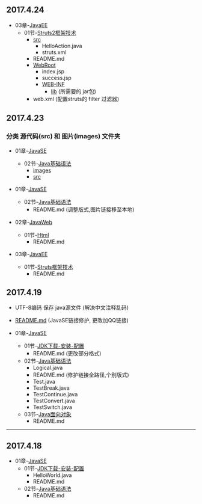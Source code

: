## 2017.4.24

- 03章-[JavaEE](/03章-JavaEE)
  - 01节-[Struts2框架技术](/03章-JavaEE/01节-Struts2框架技术)
    - [src](/03章-JavaEE/01节-Struts2框架技术/src)
      - HelloAction.java
      - struts.xml
    - README.md
    - [WebRoot](/03章-JavaEE/01节-Struts2框架技术/WebRoot)
      - index.jsp
      - success.jsp
      - [WEB-INF](/03章-JavaEE/01节-Struts2框架技术/WebRoot/WEB-INF)
        - [lib](/03章-JavaEE/01节-Struts2框架技术/WebRoot/WEB-INF/lib) (所需要的 jar包)
	- web.xml (配置struts的 filter 过滤器)

## 2017.4.23

### 分类 源代码(src) 和 图片(images) 文件夹
- 01章-[JavaSE](/01章-JavaSE)
  - 02节-[Java基础语法](/01章-JavaSE/02节-Java基础语法)
    - [images](/01章-JavaSE/02节-Java基础语法/images)
    - [src](/01章-JavaSE/02节-Java基础语法/src)

- 01章-[JavaSE](/01章-JavaSE)
  - 02节-[Java基础语法](/01章-JavaSE/02节-Java基础语法)
    - README.md (调整版式,图片链接移至本地)

- 02章-[JavaWeb](/02章-JavaWeb)
  - 01节-[Html](/02章-JavaWeb/01节-Html)
    - README.md

- 03章-[JavaEE](/03章-JavaEE)
  - 01节-[Struts框架技术](/03章-JavaEE/01节-Struts框架技术)
    - README.md

## 2017.4.19

- UTF-8编码 保存 java源文件 (解决中文注释乱码)
- [README.md](/README.md) (JavaSE链接修护, 更改加QQ链接)

- 01章-[JavaSE](/01章-JavaSE)
	- 01节-[JDK下载-安装-配置](/01章-JavaSE/01节-JDK下载-安装-配置)
		- README.md (更改部分格式)
	- 02节-[Java基础语法](/01章-JavaSE/02节-Java基础语法)
		- Logical.java
		- README.md (修护链接全路径,个别版式)
		- Test.java
		- TestBreak.java
		- TestContinue.java
		- TestConvert.java
		- TestSwitch.java
	- 03节-[Java面向对象](/01章-JavaSE/03节-Java面向对象)
		- README.md

---

## 2017.4.18

- 01章-[JavaSE](/01章-JavaSE)
	- 01节-[JDK下载-安装-配置](/01章-JavaSE/01节-JDK下载-安装-配置)
		- HelloWorld.java
		- README.md
	- 02节-[Java基础语法](/01章-JavaSE/02节-Java基础语法)
		- README.md